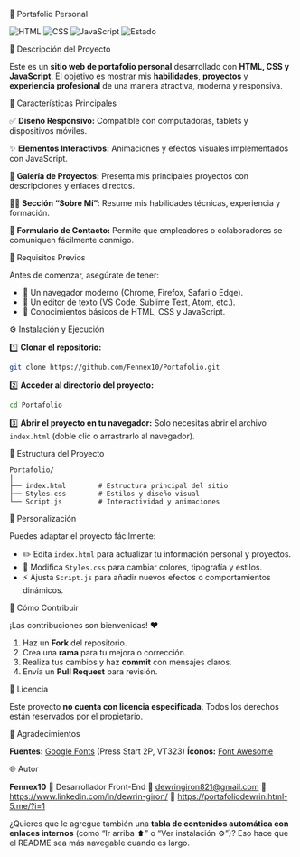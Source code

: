 💼 Portafolio Personal

![HTML](https://img.shields.io/badge/HTML-5-orange?logo=html5)
![CSS](https://img.shields.io/badge/CSS-3-blue?logo=css3)
![JavaScript](https://img.shields.io/badge/JavaScript-ES6-yellow?logo=javascript)
![Estado](https://img.shields.io/badge/Estado-En%20Desarrollo-success)

📖 Descripción del Proyecto

Este es un **sitio web de portafolio personal** desarrollado con **HTML, CSS y JavaScript**.
El objetivo es mostrar mis **habilidades**, **proyectos** y **experiencia profesional** de una manera atractiva, moderna y responsiva.


🚀 Características Principales

✅ **Diseño Responsivo:**
Compatible con computadoras, tablets y dispositivos móviles.

✨ **Elementos Interactivos:**
Animaciones y efectos visuales implementados con JavaScript.

📂 **Galería de Proyectos:**
Presenta mis principales proyectos con descripciones y enlaces directos.

👨‍💻 **Sección “Sobre Mí”:**
Resume mis habilidades técnicas, experiencia y formación.

📧 **Formulario de Contacto:**
Permite que empleadores o colaboradores se comuniquen fácilmente conmigo.


🧰 Requisitos Previos

Antes de comenzar, asegúrate de tener:

* 🔹 Un navegador moderno (Chrome, Firefox, Safari o Edge).
* 🔹 Un editor de texto (VS Code, Sublime Text, Atom, etc.).
* 🔹 Conocimientos básicos de HTML, CSS y JavaScript.

⚙️ Instalación y Ejecución

1️⃣ **Clonar el repositorio:**

```bash
git clone https://github.com/Fennex10/Portafolio.git
```

2️⃣ **Acceder al directorio del proyecto:**

```bash
cd Portafolio
```

3️⃣ **Abrir el proyecto en tu navegador:**
Solo necesitas abrir el archivo `index.html` (doble clic o arrastrarlo al navegador).


📂 Estructura del Proyecto

```
Portafolio/
│
├── index.html        # Estructura principal del sitio  
├── Styles.css        # Estilos y diseño visual  
└── Script.js         # Interactividad y animaciones
```

🧩 Personalización

Puedes adaptar el proyecto fácilmente:

* ✏️ Edita `index.html` para actualizar tu información personal y proyectos.
* 🎨 Modifica `Styles.css` para cambiar colores, tipografía y estilos.
* ⚡ Ajusta `Script.js` para añadir nuevos efectos o comportamientos dinámicos.

🤝 Cómo Contribuir

¡Las contribuciones son bienvenidas! ❤️

1. Haz un **Fork** del repositorio.
2. Crea una **rama** para tu mejora o corrección.
3. Realiza tus cambios y haz **commit** con mensajes claros.
4. Envía un **Pull Request** para revisión.

📜 Licencia

Este proyecto **no cuenta con licencia especificada**.
Todos los derechos están reservados por el propietario.

🙏 Agradecimientos

**Fuentes:** [Google Fonts](https://fonts.google.com/) (Press Start 2P, VT323)
**Íconos:** [Font Awesome](https://cdnjs.cloudflare.com/ajax/libs/font-awesome/6.5.0/css/all.min.css)

🌐 Autor

**Fennex10**
📍 Desarrollador Front-End
📧 dewringiron821@gmail.com
🔗 https://www.linkedin.com/in/dewrin-giron/
🔗 https://portafoliodewrin.html-5.me/?i=1



¿Quieres que le agregue también una **tabla de contenidos automática con enlaces internos** (como “Ir arriba ⬆️” o “Ver instalación ⚙️”)?
Eso hace que el README sea más navegable cuando es largo.
